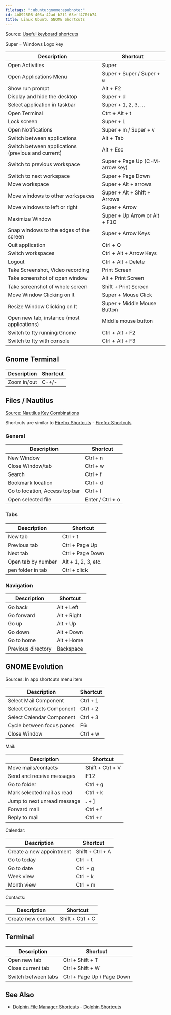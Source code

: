 ```yaml
---
filetags: ":ubuntu:gnome:epubnote:"
id: 4b892508-403a-42ad-b2f1-63eff470fb74
title: Linux Ubuntu GNOME Shortcuts
---
```


Source: [Useful keyboard
shortcuts](https://help.ubuntu.com/stable/ubuntu-help/shell-keyboard-shortcuts.html.en)

Super = Windows Logo key

| Description | Shortcut |
|----|----|
| Open Activities | Super |
| Open Applications Menu | Super + Super / Super + a |
| Show run prompt | Alt + F2 |
| Display and hide the desktop | Super + d |
| Select application in taskbar | Super + 1, 2, 3, … |
| Open Terminal | Ctrt + Alt + t |
| Lock screen | Super + L |
| Open Notifications | Super + m / Super + v |
| Switch between applications | Alt + Tab |
| Switch between applications (previous and current) | Alt + Esc |
| Switch to previous workspace | Super + Page Up (C-M-arrow key) |
| Switch to next workspace | Super + Page Down |
| Move workspace | Super + Alt + arrows |
| Move windows to other workspaces | Super + Alt + Shift + Arrows |
| Move windows to left or right | Super + Arrow |
| Maximize Window | Super + Up Arrow or Alt + F10 |
| Snap windows to the edges of the screen | Super + Arrow Keys |
| Quit application | Ctrl + Q |
| Switch workspaces | Ctrl + Alt + Arrow Keys |
| Logout | Ctrl + Alt + Delete |
| Take Screenshot, Video recording | Print Screen |
| Take screenshot of open window | Alt + Print Screen |
| Take screenshot of whole screen | Shift + Print Screen |
| Move Window Clicking on It | Super + Mouse Click |
| Resize Window Clicking on It | Super + Middle Mouse Button |
| Open new tab, instance (most applications) | Middle mouse button |
| Switch to tty running Gnome | Ctrl + Alt + F2 |
| Switch to tty with console | Ctrl + Alt + F3 |

## Gnome Terminal

| Description | Shortcut |
|-------------|----------|
| Zoom in/out | C-+/-    |

## Files / Nautilus

[Source: Nautilus Key
Combinations](https://keycombiner.com/collections/nautilus/)

Shortcuts are similar to [Firefox
Shortcuts](../005-computer-shortcuts-firefox) - [Firefox
Shortcuts](id:8d636d51-8333-4a2e-a9ab-b073f6ae6721)

### General

| Description                    | Shortcut         |
|--------------------------------|------------------|
| New Window                     | Ctrl + n         |
| Close Window/tab               | Ctrl + w         |
| Search                         | Ctrl + f         |
| Bookmark location              | Ctrl + d         |
| Go to location, Access top bar | Ctrl + l         |
| Open selected file             | Enter / Ctrl + o |

### Tabs

| Description        | Shortcut            |
|--------------------|---------------------|
| New tab            | Ctrl + t            |
| Previous tab       | Ctrl + Page Up      |
| Next tab           | Ctrl + Page Down    |
| Open tab by number | Alt + 1, 2, 3, etc. |
| pen folder in tab  | Ctrl + click        |

### Navigation

| Description        | Shortcut    |
|--------------------|-------------|
| Go back            | Alt + Left  |
| Go forward         | Alt + Right |
| Go up              | Alt + Up    |
| Go down            | Alt + Down  |
| Go to home         | Alt + Home  |
| Previous directory | Backspace   |

## GNOME Evolution

Sources: In app shortcuts menu item

| Description               | Shortcut |
|---------------------------|----------|
| Select Mail Component     | Ctrl + 1 |
| Select Contacts Component | Ctrl + 2 |
| Select Calendar Component | Ctrl + 3 |
| Cycle between focus panes | F6       |
| Close Window              | Ctrl + w |

Mail:

| Description                 | Shortcut         |
|-----------------------------|------------------|
| Move mails/contacts         | Shift + Ctrl + V |
| Send and receive messages   | F12              |
| Go to folder                | Ctrl + g         |
| Mark selected mail as read  | Ctrl + k         |
| Jump to next unread message | . + \]           |
| Forward mail                | Ctrl + f         |
| Reply to mail               | Ctrl + r         |

Calendar:

| Description              | Shortcut         |
|--------------------------|------------------|
| Create a new appointment | Shift + Ctrl + A |
| Go to today              | Ctrl + t         |
| Go to date               | Ctrl + g         |
| Week view                | Ctrl + k         |
| Month view               | Ctrl + m         |

Contacts:

| Description        | Shortcut         |
|--------------------|------------------|
| Create new contact | Shift + Ctrl + C |

## Terminal

| Description         | Shortcut                   |
|---------------------|----------------------------|
| Open new tab        | Ctrl + Shift + T           |
| Close current tab   | Ctrl + Shift + W           |
| Switch between tabs | Ctrl + Page Up / Page Down |

## See Also

- [Dolphin File Manager Shortcuts](../005-computer-shortcuts-dolphin) -
  [Dolphin Shortcuts](id:87c1a54e-8b05-42fa-b62d-a40fb869eddf)
